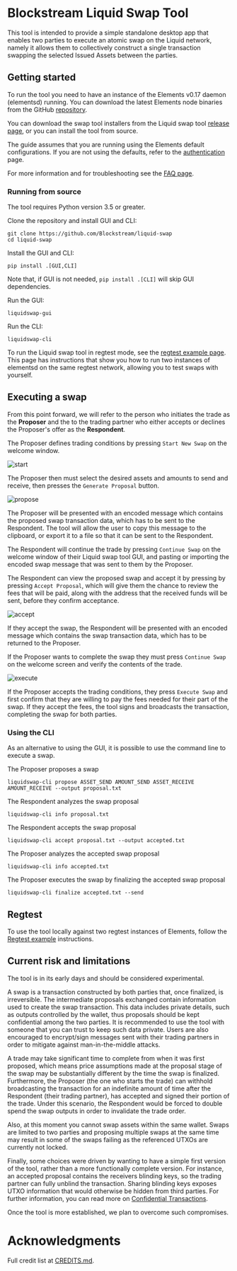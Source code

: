 # Blockstream Liquid Swap Tool

This tool is intended to provide a simple standalone desktop app that enables
two parties to execute an atomic swap on the Liquid network, namely it allows them to
collectively construct a single transaction swapping the selected Issued Assets
between the parties.

## Getting started

To run the tool you need to have an instance of the Elements v0.17 daemon (elementsd) running.
You can download the latest Elements node binaries from the GitHub [repository](https://github.com/ElementsProject/elements/releases).

You can download the swap tool installers from the Liquid swap tool [release page](https://github.com/Blockstream/liquid-swap/releases), or you can install the tool from source.

The guide assumes that you are running using the Elements default configurations. If you are not using the defaults, refer to the [authentication](docs/authentication.md) page.

For more information and for troubleshooting see the [FAQ page](docs/faq.md).

### Running from source

The tool requires Python version 3.5 or greater.

Clone the repository and install GUI and CLI:
```
git clone https://github.com/Blockstream/liquid-swap
cd liquid-swap
```

Install the GUI and CLI:
```
pip install .[GUI,CLI]
```
Note that, if GUI is not needed, `pip install .[CLI]` will skip GUI dependencies.

Run the GUI:
```
liquidswap-gui
```

Run the CLI:
```
liquidswap-cli
```

To run the Liquid swap tool in regtest mode, see the [regtest example page](docs/regtest-example.md). This page has instructions that show you how to run two instances of elementsd on the same regtest network, allowing you to test swaps with yourself.

## Executing a swap

From this point forward, we will refer to the person who initiates the trade as the __Proposer__ and the to the trading partner who either accepts or declines the Proposer's offer as the __Respondent__.

The Proposer defines trading conditions by pressing `Start New Swap` on the welcome window.

![start](images/start.png)

The Proposer then must select the desired assets and amounts to send and receive, then presses the `Generate Proposal` button.

![propose](images/propose.png)

The Proposer will be presented with an encoded message which contains
the proposed swap transaction data, which has to be sent to the Respondent.
The tool will allow the user to copy this message to the clipboard, or export it to a file so that it can be sent to the Respondent.

The Respondent will continue the trade by pressing `Continue Swap` on the welcome
window of their Liquid swap tool GUI, and pasting or importing the encoded swap message that was sent to them by the Proposer.

The Respondent can view the proposed swap and accept it by pressing by pressing `Accept Proposal`, which will give them the chance to review the fees that will be paid, along with the address that the received funds will be sent, before they confirm acceptance.

![accept](images/accept.png)

If they accept the swap, the Respondent will be presented with an encoded message
which contains the swap transaction data, which has to be returned to the Proposer.

If the Proposer wants to complete the swap they must press `Continue Swap` on the welcome screen and verify the contents of the trade.

![execute](images/execute.png)

If the Proposer accepts the trading conditions, they press `Execute Swap` and first confirm that they are willing to pay the fees needed for their part of the swap. If they accept the fees, the tool signs and broadcasts the transaction, completing the swap for both parties.

### Using the CLI
As an alternative to using the GUI, it is possible to use the command line to execute a swap.

The Proposer proposes a swap
```
liquidswap-cli propose ASSET_SEND AMOUNT_SEND ASSET_RECEIVE AMOUNT_RECEIVE --output proposal.txt
```

The Respondent analyzes the swap proposal
```
liquidswap-cli info proposal.txt
```

The Respondent accepts the swap proposal
```
liquidswap-cli accept proposal.txt --output accepted.txt
```

The Proposer analyzes the accepted swap proposal
```
liquidswap-cli info accepted.txt
```

The Proposer executes the swap by finalizing the accepted swap proposal
```
liquidswap-cli finalize accepted.txt --send
```


## Regtest
To use the tool locally against two regtest instances of Elements, follow
the [Regtest example](docs/regtest-example.md) instructions.

## Current risk and limitations
The tool is in its early days and should be considered experimental.

A swap is a transaction constructed by both parties that, once finalized, is
irreversible. The intermediate proposals exchanged contain information used to
create the swap transaction. This data includes private details, such as outputs
controlled by the wallet, thus proposals should be kept confidential among the
two parties.
It is recommended to use the tool with someone that you can trust to keep
such data private. Users are also encouraged to encrypt/sign messages sent
with their trading partners in order to mitigate against man-in-the-middle attacks.

A trade may take significant time to complete from when it was first proposed,
which means price assumptions made at the proposal stage of the swap may be
substantially different by the time the swap is finalized. Furthermore,
the Proposer (the one who starts the trade) can withhold broadcasting the transaction for
an indefinite amount of time after the Respondent (their trading partner), has accepted and signed their portion of the trade. Under this scenario,
the Respondent would be forced to double spend the swap outputs in order to
invalidate the trade order.

Also, at this moment you cannot swap assets within the same wallet. Swaps are limited to two parties and proposing multiple swaps at the same time may result in some of the swaps failing as the referenced UTXOs are currently not locked.

Finally, some choices were driven by wanting to have a simple first version of the tool, rather than a more functionally complete version. For instance, an accepted proposal contains the
receivers blinding keys, so the trading partner can fully unblind the
transaction. Sharing blinding keys exposes UTXO information that would
otherwise be hidden from third parties. For further information, you can read more on
[Confidential Transactions](https://elementsproject.org/features/confidential-transactions).

Once the tool is more established, we plan to overcome such compromises.

# Acknowledgments

Full credit list at [CREDITS.md](CREDITS.md).
